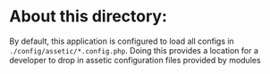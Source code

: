 About this directory:
=====================

By default, this application is configured to load all configs in
`./config/assetic/*.config.php`. Doing this provides a location for a
developer to drop in assetic configuration files provided by modules
